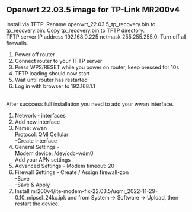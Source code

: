 ## Openwrt 22.03.5 image for TP-Link MR200v4

Install via TFTP. Rename openwrt_22.03.5_tp_recovery.bin to tp_recovery.bin. Copy tp_recovery.bin to TFTP directory.\
TFTP server IP address 192.168.0.225 netmask 255.255.255.0. Turn off all firewalls.

1. Power off router
2. Connect router to your TFTP server
3. Press WPS/RESET while you power on router, keep pressed for 10s
4. TFTP loading should now start
5. Wait until router has restarted
6. Log in with browser to 192.168.1.1

\
After succcess full installation you need to add your wwan interface.

1. Network - interfaces
2. Add new interface
3. Name: wwan\
   Protocol: QMI Cellular\
   -Create interface
4. General Settings -\
   Modem device: /dev/cdc-wdm0\
   Add your APN settings
5. Advanced Settings - Modem timeout: 20
6. Firewall Settings - Create / Assign firewall-zon\
   -Save\
   -Save & Apply
7. Install mr200v4/lte-modem-fix-22.03.5/uqmi_2022-11-29-0.10_mipsel_24kc.ipk and from System -> Software -> Upload, then restart the device.
